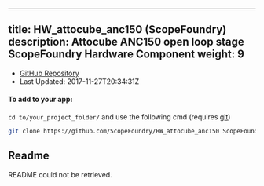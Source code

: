 
---
title: HW_attocube_anc150 (ScopeFoundry)
description: Attocube ANC150 open loop stage ScopeFoundry Hardware Component
weight: 9
---
- [GitHub Repository](https://github.com/ScopeFoundry/HW_attocube_anc150)
- Last Updated: 2017-11-27T20:34:31Z


#### To add to your app:

`cd to/your_project_folder/` and use the following cmd (requires [git](/docs/100_development/20_git/))

```bash
git clone https://github.com/ScopeFoundry/HW_attocube_anc150 ScopeFoundryHW/attocube_anc150
```


## Readme
README could not be retrieved.
